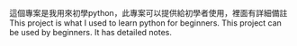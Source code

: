 這個專案是我用來初學python，此專案可以提供給初學者使用，裡面有詳細備註
This project is what I used to learn python for beginners. This project can be used by beginners. It has detailed notes.
